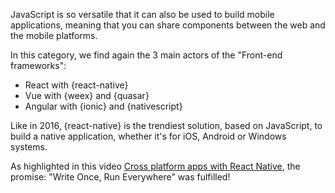 JavaScript is so versatile that it can also be used to build mobile applications, meaning that you can share components between the web and the mobile platforms.

In this category, we find again the 3 main actors of the "Front-end frameworks":

* React with {react-native}
* Vue with {weex} and {quasar}
* Angular with {ionic} and {nativescript}

Like in 2016, {react-native} is the trendiest solution, based on JavaScript, to build a native application, whether it's for iOS, Android or Windows systems.

As highlighted in this video [Cross platform apps with React Native](https://www.youtube.com/watch?v=1cI-978DHaA), the promise: "Write Once, Run Everywhere" was fulfilled!
